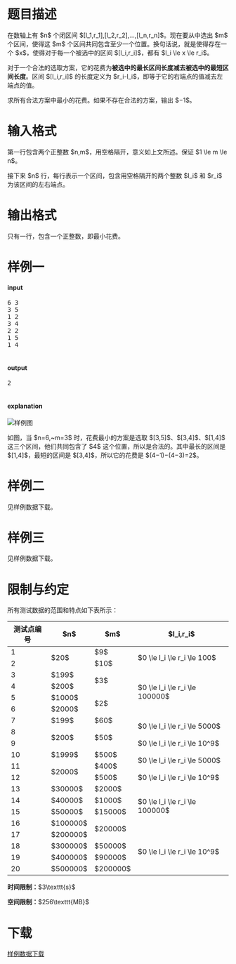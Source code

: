 # 题目描述

<p>在数轴上有 $n$ 个闭区间 $[l_1,r_1],[l_2,r_2],...,[l_n,r_n]$。现在要从中选出 $m$ 个区间，使得这 $m$ 个区间共同包含至少一个位置。换句话说，就是使得存在一个 $x$，使得对于每一个被选中的区间 $[l_i,r_i]$，都有 $l_i \le x \le r_i$。</p>
<p>对于一个合法的选取方案，它的花费为<strong>被选中的最长区间长度减去被选中的最短区间长度</strong>。区间 $[l_i,r_i]$ 的长度定义为 $r_i-l_i$，即等于它的右端点的值减去左端点的值。</p>
<p>求所有合法方案中最小的花费。如果不存在合法的方案，输出 $−1$。</p>

# 输入格式


<p>第一行包含两个正整数 $n,m$，用空格隔开，意义如上文所述。保证 $1 \le m \le n$。</p>
<p>接下来 $n$ 行，每行表示一个区间，包含用空格隔开的两个整数 $l_i$ 和 $r_i$ 为该区间的左右端点。</p>

# 输出格式


<p>只有一行，包含一个正整数，即最小花费。</p>

# 样例一


<h4>input</h4>
<pre>6 3
3 5
1 2
3 4
2 2
1 5
1 4

</pre>

<h4>output</h4>
<pre>2

</pre>

<h4>explanation</h4>
<p><img class="img-responsive center-block" src="/source/uoj/222/img/aHR0cDovL2ltZy51b2ouYWMvcHJvYmxlbS8yMjIvc2VnLnBuZw==.png" alt="样例图"/></p>
<p>如图，当 $n=6,~m=3$ 时，花费最小的方案是选取 $[3,5]$、$[3,4]$、$[1,4]$ 这三个区间，他们共同包含了 $4$ 这个位置，所以是合法的。其中最长的区间是 $[1,4]$，最短的区间是 $[3,4]$，所以它的花费是 $(4−1)−(4−3)=2$。</p>

# 样例二


<p>见样例数据下载。</p>

# 样例三


<p>见样例数据下载。</p>

# 限制与约定


<p>所有测试数据的范围和特点如下表所示：</p>
<div class="table-responsive">
<table class="table table-bordered table-text-center table-vertical-middle"><thead><tr><th>测试点编号</th>
<th>$n$</th>
<th>$m$</th>
<th>$l_i,r_i$</th>
</tr></thead><tbody><tr><td>1</td><td rowspan="2">$20$</td><td>$9$</td><td rowspan="2">$0 \le l_i \le r_i \le 100$</td></tr><tr><td>2</td><td>$10$</td>
</tr><tr><td>3</td><td>$199$</td><td rowspan="2">$3$</td><td rowspan="4">$0 \le l_i \le r_i \le 100000$</td></tr><tr><td>4</td><td>$200$</td></tr><tr><td>5</td><td>$1000$</td><td rowspan="2">$2$</td></tr><tr><td>6</td><td>$2000$</td></tr><tr><td>7</td><td>$199$</td><td>$60$</td><td rowspan="2">$0 \le l_i \le r_i \le 5000$</td></tr><tr><td>8</td><td rowspan="2">$200$</td><td rowspan="2">$50$</td></tr><tr><td>9</td><td>$0 \le l_i \le r_i \le 10^9$</td></tr><tr><td>10</td><td>$1999$</td><td>$500$</td><td rowspan="2">$0 \le l_i \le r_i \le 5000$</td></tr><tr><td>11</td><td rowspan="2">$2000$</td><td>$400$</td></tr><tr><td>12</td><td>$500$</td><td>$0 \le l_i \le r_i \le 10^9$</td></tr><tr><td>13</td><td>$30000$</td><td>$2000$</td><td rowspan="4">$0 \le l_i \le r_i \le 100000$</td></tr><tr><td>14</td><td>$40000$</td><td>$1000$</td></tr><tr><td>15</td><td>$50000$</td><td>$15000$</td></tr><tr><td>16</td><td>$100000$</td><td rowspan="2">$20000$</td></tr><tr><td>17</td><td>$200000$</td><td rowspan="4">$0 \le l_i \le r_i \le 10^9$</td></tr><tr><td>18</td><td>$300000$</td><td>$50000$</td></tr><tr><td>19</td><td>$400000$</td><td>$90000$</td></tr><tr><td>20</td><td>$500000$</td><td>$200000$</td></tr></tbody></table></div>


<p><strong>时间限制：</strong>$3\texttt{s}$</p>
<p><strong>空间限制：</strong>$256\texttt{MB}$</p>

# 下载


<p><a href="/download.php?type=problem&amp;id=222">样例数据下载</a></p>
